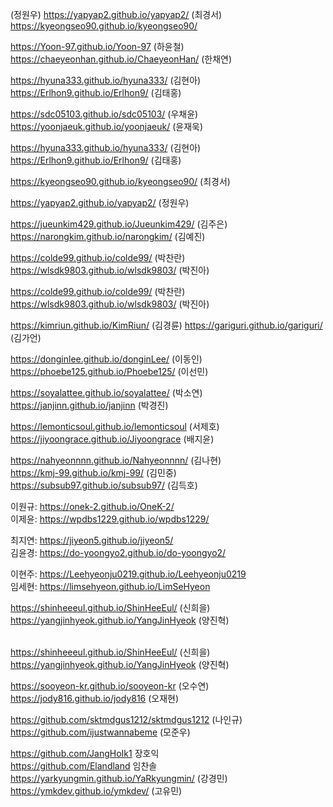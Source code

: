 (정원우)  https://yapyap2.github.io/yapyap2/
(최경서)  https://kyeongseo90.github.io/kyeongseo90/

https://Yoon-97.github.io/Yoon-97 (하윤철)   
https://chaeyeonhan.github.io/ChaeyeonHan/ (한채연)

https://hyuna333.github.io/hyuna333/ (김현아)
https://Erlhon9.github.io/Erlhon9/ (김태홍)

https://sdc05103.github.io/sdc05103/ (우채윤)  
https://yoonjaeuk.github.io/yoonjaeuk/ (윤재욱)

https://hyuna333.github.io/hyuna333/ (김현아)  
https://Erlhon9.github.io/Erlhon9/ (김태홍)


https://kyeongseo90.github.io/kyeongseo90/ (최경서)  

https://yapyap2.github.io/yapyap2/ (정원우)


https://jueunkim429.github.io/Jueunkim429/ (김주은)  
https://narongkim.github.io/narongkim/ (김예진)

https://colde99.github.io/colde99/ (박찬란)  
https://wlsdk9803.github.io/wlsdk9803/ (박진아)





https://colde99.github.io/colde99/ (박찬란) <br/>
https://wlsdk9803.github.io/wlsdk9803/ (박진아)

https://kimriun.github.io/KimRiun/ (김경륜)
https://gariguri.github.io/gariguri/ (김가언)


https://donginlee.github.io/donginLee/ (이동인)  
https://phoebe125.github.io/Phoebe125/ (이선민)

https://soyalattee.github.io/soyalattee/ (박소연)
https://janjinn.github.io/janjinn (박경진)

https://lemonticsoul.github.io/lemonticsoul (서제호)  
https://jiyoongrace.github.io/Jiyoongrace (배지윤)


https://nahyeonnnn.github.io/Nahyeonnnn/ (김나현)  
https://kmj-99.github.io/kmj-99/ (김민중)  
https://subsub97.github.io/subsub97/ (김득호)


이원규: https://onek-2.github.io/OneK-2/  
이제윤: https://wpdbs1229.github.io/wpdbs1229/  



최지연: https://jiyeon5.github.io/jiyeon5/  
김윤경: https://do-yoongyo2.github.io/do-yoongyo2/


이현주: https://Leehyeonju0219.github.io/Leehyeonju0219  
임세현: https://limsehyeon.github.io/LimSeHyeon

https://shinheeeul.github.io/ShinHeeEul/ (신희을)  
https://yangjinhyeok.github.io/YangJinHyeok (양진혁)  


<br> https://shinheeeul.github.io/ShinHeeEul/ (신희을)
<br> https://yangjinhyeok.github.io/YangJinHyeok (양진혁)

https://sooyeon-kr.github.io/sooyeon-kr (오수연)
https://jody816.github.io/jody816 (오재현)

https://github.com/sktmdgus1212/sktmdgus1212 (나인규)
https://github.com/ijustwannabeme (모준우)


https://github.com/JangHoIk1    장호익  
https://github.com/Elandland    임찬솔  
https://yarkyungmin.github.io/YaRkyungmin/ (강경민)  
https://ymkdev.github.io/ymkdev/ (고유민)

